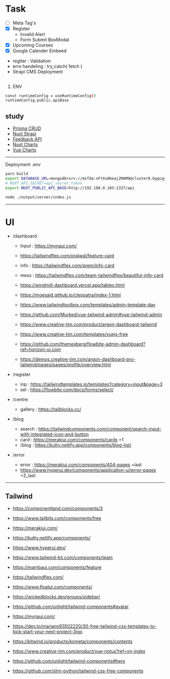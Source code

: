 # Task



- [ ] Meta Tag's
- [x] Register
	- Invalid Alert
	- Form Submit BoxModal
- [x] Upcoming Courses
- [x] Google Calender Embeed
- regiter : Validation
- erro handeling : try_catch( fetch )
- Strapi CMS Deployment 


##
1. ENV
```sh
const runtimeConfig = useRuntimeConfig()
runtimeConfig.public.apiBase
```



## study
- [Prisma CRUD](https://www.prisma.io/docs/concepts/components/prisma-client/crud#read)
- [Nuxt Strapi](https://strapi.nuxtjs.org/setup/)
- [Feedback API](https://feedbackapi.com/#review-object)
- [Nuxt Charts](https://vue-chart-3.netlify.app/guide/usage/chart-instance.html)
- [Vue Charts](https://vue-chartjs.org/examples/#vue-2-charts-vue-chartjs-v4)
---
Deployment
.env
```sh
yarn build 
export DATABASE_URL=mongodb+srv://msfda:xFtXu86eaj2MAM9@cluster0.bgqcqy1.mongodb.net/msfda
# NUXT_API_SECRET=api_secret_token
export NUXT_PUBLIC_API_BASE=http://192.168.0.103:1337/api

node ./output/server/index.js
```


---

# UI

- /dashboard
	- Input : https://mynaui.com/
	- https://tailwindflex.com/prajwal/feature-card
	- info : https://tailwindflex.com/prem/info-card
	- mess : https://tailwindflex.com/team-tailwindflex/beautiful-info-card
	
	- https://windmill-dashboard.vercel.app/tables.html
	- https://moesaid.github.io/cleopatra/index-1.html
	- https://www.tailwindtoolbox.com/templates/admin-template-day
	- https://github.com/Murked/vue-tailwind-admin#vue-tailwind-admin
	- https://www.creative-tim.com/product/argon-dashboard-tailwind
	- https://www.creative-tim.com/templates/vuejs-free
	- https://github.com/themesberg/flowbite-admin-dashboard?ref=horizon-ui.com
	- https://demos.creative-tim.com/argon-dashboard-pro-tailwind/pages/pages/profile/overview.html


- /register
	- inp : https://tailwindtemplates.io/templates?category=input&page=3
	- sel : https://flowbite.com/docs/forms/select/

- /centre 
	- gallery : https://tailblocks.cc/
- /blog
	- search : https://tailwindcomponents.com/component/search-input-with-integrated-icon-and-button
	- card : https://merakiui.com/components/cards =1
	- /blog : https://kutty.netlify.app/components/blog-list/
- /error 
	- error : https://merakiui.com/components/404-pages =last
	- https://www.hyperui.dev/components/application-ui/error-pages =2_last

---

## Tailwind
- https://componentland.com/components/3
- https://www.tailbits.com/components/free
- https://merakiui.com/
- https://kutty.netlify.app/components/
- https://www.hyperui.dev/
- https://www.tailwind-kit.com/components/team
- https://mambaui.com/components/feature
- https://tailwindflex.com/
- https://www.floatui.com/components/
- https://wickedblocks.dev/groups/sidebar/
- https://github.com/unlight/tailwind-components#avatar
- https://mynaui.com/

- https://dev.to/mariann93502220/30-free-tailwind-css-templates-to-kick-start-your-next-project-3igo
- https://kitwind.io/products/kometa/components/contents
- https://www.creative-tim.com/product/vue-notus?ref=vn-index
- https://github.com/unlight/tailwind-components#hero
- https://github.com/slim-python/tailwind-css-free-components